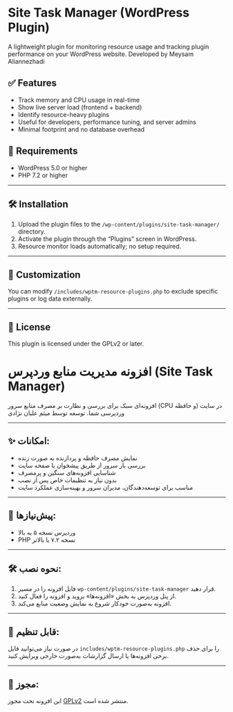 # Site Task Manager (WordPress Plugin)

A lightweight plugin for monitoring resource usage and tracking plugin performance on your WordPress website.
Developed by Meysam Aliannezhadi
## ✅ Features

- Track memory and CPU usage in real-time
- Show live server load (frontend + backend)
- Identify resource-heavy plugins
- Useful for developers, performance tuning, and server admins
- Minimal footprint and no database overhead

## 📌 Requirements

- WordPress 5.0 or higher
- PHP 7.2 or higher

---

## 🛠 Installation

1. Upload the plugin files to the `/wp-content/plugins/site-task-manager/` directory.
2. Activate the plugin through the “Plugins” screen in WordPress.
3. Resource monitor loads automatically; no setup required.

---

## 🔧 Customization

You can modify `/includes/wptm-resource-plugins.php` to exclude specific plugins or log data externally.

---

## 📜 License

This plugin is licensed under the GPLv2 or later.



# افزونه مدیریت منابع وردپرس (Site Task Manager)

افزونه‌ای سبک برای بررسی و نظارت بر مصرف منابع سرور (CPU و حافظه) در سایت وردپرسی شما.
توسعه توسط میثم علیان نژادی

---

## ✨ امکانات:

- نمایش مصرف حافظه و پردازنده به صورت زنده
- بررسی بار سرور از طریق پیشخوان یا صفحه سایت
- شناسایی افزونه‌های سنگین و پرمصرف
- بدون نیاز به تنظیمات خاص پس از نصب
- مناسب برای توسعه‌دهندگان، مدیران سرور و بهینه‌سازی عملکرد سایت

---

## 📌 پیش‌نیازها:

- وردپرس نسخه ۵ به بالا
- PHP نسخه ۷.۲ یا بالاتر

---

## 🛠 نحوه نصب:

1. فایل افزونه را در مسیر `wp-content/plugins/site-task-manager` قرار دهید.
2. از پنل وردپرس به بخش «افزونه‌ها» بروید و افزونه را فعال کنید.
3. افزونه به‌صورت خودکار شروع به نمایش وضعیت منابع می‌کند.

---

## 🔧 قابل تنظیم:

در صورت نیاز می‌توانید فایل `includes/wptm-resource-plugins.php` را برای حذف برخی افزونه‌ها یا ارسال گزارشات به‌صورت خارجی ویرایش کنید.

---

## 📜 مجوز:

این افزونه تحت مجوز [GPLv2](https://www.gnu.org/licenses/gpl-2.0.html) منتشر شده است.
